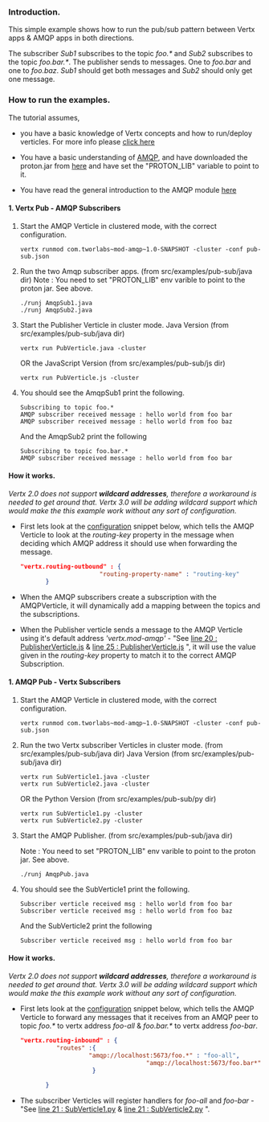 ### Introduction.
This simple example shows how to run the pub/sub pattern between Vertx apps & AMQP apps in both directions.

The subscriber _Sub1_ subscribes to the topic _foo.*_ and _Sub2_ subscribes to the topic _foo.bar.*_.
The publisher sends to messages. One to _foo.bar_ and one to _foo.baz_.
_Sub1_ should get both messages and _Sub2_ should only get one message.

### How to run the examples.
The tutorial assumes, 
+ you have a basic knowledge of Vertx concepts and how to run/deploy verticles.
For more info please [click here](http://vertx.io/manual.html)

+ You have a basic understanding of [AMQP](www.amqp.org), and have downloaded the proton.jar from [here](http://qpid.apache.org/releases/qpid-proton-0.8/index.html) and have set the "PROTON_LIB" variable to point to it.

+ You have read the general introduction to the AMQP module [here](https://github.com/rajith77/mod-amqp/blob/master/README.md)

#### 1. Vertx Pub - AMQP Subscribers
1. Start the AMQP Verticle in clustered mode, with the correct configuration.
   ```
   vertx runmod com.tworlabs~mod-amqp~1.0-SNAPSHOT -cluster -conf pub-sub.json
   ```

3. Run the two Amqp subscriber apps. (from src/examples/pub-sub/java dir)
   Note : You need to set "PROTON_LIB" env varible to point to the proton jar. See above.
   ```
   ./runj AmqpSub1.java
   ./runj AmqpSub2.java
   ```

2. Start the Publisher Verticle in cluster mode.
   Java Version (from src/examples/pub-sub/java dir)
   ```
   vertx run PubVerticle.java -cluster
   ```
   
   OR the JavaScript Version (from src/examples/pub-sub/js dir)
   ```
   vertx run PubVerticle.js -cluster
   ```

4. You should see the AmqpSub1 print the following.
   ```
   Subscribing to topic foo.*
   AMQP subscriber received message : hello world from foo bar
   AMQP subscriber received message : hello world from foo baz
   ```
   And the AmqpSub2 print the following
   ```
   Subscribing to topic foo.bar.*
   AMQP subscriber received message : hello world from foo bar
   ```

#### How it works.
_Vertx 2.0 does not support **wildcard addresses**, therefore a workaround is needed to get around that. Vertx 3.0 will be adding wildcard support which would make the this example work without any sort of configuration._

+ First lets look at the [configuration](https://github.com/rajith77/mod-amqp/blob/master/src/examples/pub-sub/pub-sub.json) snippet below, which tells the AMQP Verticle to look at the _routing-key_ property in the message when deciding which AMQP address it should use when forwarding the message.
  ```json
  "vertx.routing-outbound" : {
                        "routing-property-name" : "routing-key"	
	     }
  ``` 
+ When the AMQP subscribers create a subscription with the AMQPVerticle, it will dynamically add a mapping between the topics and the subscriptions.

+ When the Publisher verticle sends a message to the AMQP Verticle using it's default address _'vertx.mod-amqp'_ - "See [line 20 : PublisherVerticle.js](https://github.com/rajith77/mod-amqp/blob/master/src/examples/pub-sub/js/PubVerticle.js#L20) & [line 25 : PublisherVerticle.js](https://github.com/rajith77/mod-amqp/blob/master/src/examples/pub-sub/js/PubVerticle.js#L25) ", it will use the value given in the _routing-key_ property to match it to the correct AMQP Subscription.

#### 1. AMQP Pub - Vertx Subscribers
1. Start the AMQP Verticle in clustered mode, with the correct configuration.
   ```
   vertx runmod com.tworlabs~mod-amqp~1.0-SNAPSHOT -cluster -conf pub-sub.json
   ```

3. Run the two Vertx subscriber Verticles in cluster mode. (from src/examples/pub-sub/java dir)
   Java Version (from src/examples/pub-sub/java dir)
   ```
   vertx run SubVerticle1.java -cluster
   vertx run SubVerticle2.java -cluster
   ```
   
   OR the Python Version (from src/examples/pub-sub/py dir)
   ```
   vertx run SubVerticle1.py -cluster
   vertx run SubVerticle2.py -cluster
   ```

2. Start the AMQP Publisher. (from src/examples/pub-sub/java dir)
   
   Note : You need to set "PROTON_LIB" env varible to point to the proton jar. See above.
   ```
   ./runj AmqpPub.java
   ```

4. You should see the SubVerticle1 print the following.
   ```
   Subscriber verticle received msg : hello world from foo bar
   Subscriber verticle received msg : hello world from foo baz
   ```
   And the SubVerticle2 print the following
   ```
   Subscriber verticle received msg : hello world from foo bar
   ```

#### How it works.
_Vertx 2.0 does not support **wildcard addresses**, therefore a workaround is needed to get around that. Vertx 3.0 will be adding wildcard support which would make the this example work without any sort of configuration._

+ First lets look at the [configuration](https://github.com/rajith77/mod-amqp/blob/master/src/examples/pub-sub/pub-sub.json) snippet below, which tells the AMQP Verticle to forward any messages that it receives from an AMQP peer to topic _foo.*_ to vertx address _foo-all_ & _foo.bar.*_ to vertx address _foo-bar_.
  ```json
  "vertx.routing-inbound" : {
			"routes" :{
				     "amqp://localhost:5673/foo.*" : "foo-all",
                                     "amqp://localhost:5673/foo.bar*" : "foo-bar"
	     			  }
	         
	     } 
  ``` 

+ The subscriber Verticles will register handlers for _foo-all_ and _foo-bar_ - "See [line 21 : SubVerticle1.py](https://github.com/rajith77/mod-amqp/blob/master/src/examples/pub-sub/py/SubVerticle1.py#L21) & [line 21 : SubVerticle2.py](https://github.com/rajith77/mod-amqp/blob/master/src/examples/pub-sub/py/SubVerticle2.py#L21) ".
